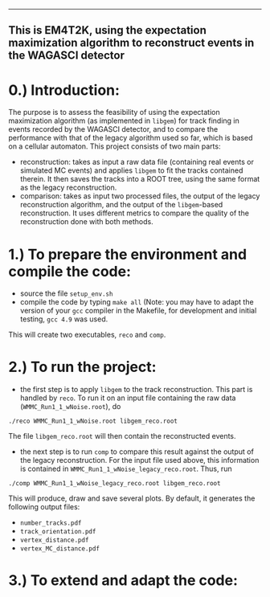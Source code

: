 ------------------------------------------------------------------------------------------------------------
 This is EM4T2K, using the expectation maximization algorithm to reconstruct events in the WAGASCI detector
------------------------------------------------------------------------------------------------------------

# 0.) Introduction:
The purpose is to assess the feasibility of using the expectation maximization algorithm (as implemented in `libgem`) for track finding in events recorded by the WAGASCI detector, and to compare the performance with that of the legacy algorithm used so far, which is based on a cellular automaton. This project consists of two main parts:

- reconstruction: takes as input a raw data file (containing real events or simulated MC events) and applies `libgem` to fit the tracks contained therein. It then saves the tracks into a ROOT tree, using the same format as the legacy reconstruction.
- comparison: takes as input two processed files, the output of the legacy reconstruction algorithm, and the output of the `libgem`-based reconstruction. It uses different metrics to compare the quality of the reconstruction done with both methods.

# 1.) To prepare the environment and compile the code:

- source the file `setup_env.sh`
- compile the code by typing `make all` (Note: you may have to adapt the version of your `gcc` compiler in the Makefile, for development and initial testing, `gcc 4.9` was used.

This will create two executables, `reco` and `comp`.

# 2.) To run the project:

- the first step is to apply `libgem` to the track reconstruction. This part is handled by `reco`. To run it on an input file containing the raw data (`WMMC_Run1_1_wNoise.root`), do

```
./reco WMMC_Run1_1_wNoise.root libgem_reco.root
```

The file `libgem_reco.root` will then contain the reconstructed events.

- the next step is to run `comp` to compare this result against the output of the legacy reconstruction. For the input file used above, this information is contained in `WMMC_Run1_1_wNoise_legacy_reco.root`. Thus, run

```
./comp WMMC_Run1_1_wNoise_legacy_reco.root libgem_reco.root 
```

This will produce, draw and save several plots. By default, it generates the following output files:

- `number_tracks.pdf`
- `track_orientation.pdf`
- `vertex_distance.pdf`
- `vertex_MC_distance.pdf`

# 3.) To extend and adapt the code:
